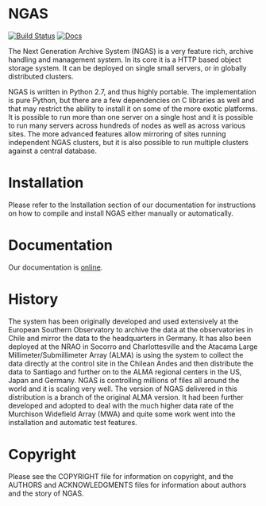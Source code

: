 # NGAS

[![Build Status](https://travis-ci.org/ICRAR/ngas.svg?branch=master)](https://travis-ci.org/ICRAR/ngas)
[![Docs](https://readthedocs.org/projects/ngas/badge/?version=latest)](https://ngas.readthedocs.io/en/latest/)

The Next Generation Archive System (NGAS) is a very feature rich, archive
handling and management system.
In its core it is a HTTP based object storage system. It can be deployed
on single small servers, or in globally distributed clusters.

NGAS is written in Python 2.7, and thus highly portable. The implementation
is pure Python, but there are a few dependencies on C libraries as well
and that may restrict the ability to install it on some of the more exotic
platforms.
It is possible to run more than one server on a single host and it is
possible to run many servers across hundreds of nodes as well as across
various sites. The more advanced features allow mirroring of sites running
independent NGAS clusters, but it is also possible to run multiple clusters
against a central database.

# Installation

Please refer to the Installation section of our documentation for instructions
on how to compile and install NGAS either manually or automatically.

# Documentation

Our documentation is [online](https://ngas.readthedocs.io/).

# History

The system has been originally developed and used extensively at the
European Southern Observatory to archive the data at the observatories in
Chile and mirror the data to the headquarters in Germany. It has also been
deployed at the NRAO in Socorro and Charlottesville and the Atacama Large
Millimeter/Submillimeter Array (ALMA) is using the system to collect the data
directly at the control site in the Chilean Andes and then distribute the data
to Santiago and further on to the ALMA regional centers in the US, Japan and
Germany. NGAS is controlling millions of files all around the world and it
is scaling very well. The version of NGAS delivered in this distribution is
a branch of the original ALMA version. It had been further developed and
adopted to deal with the much higher data rate of the Murchison Widefield
Array (MWA) and quite some work went into the installation and automatic test
features.

# Copyright

Please see the COPYRIGHT file for information on copyright, and the AUTHORS and
ACKNOWLEDGMENTS files for information about authors and the story of NGAS.
